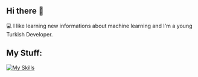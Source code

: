 ## Hi there 👋
💻 I like learning new informations about machine learning and I'm a young Turkish Developer.

## My Stuff:
[![My Skills](https://skillicons.dev/icons?i=cpp,py,linux,bash,pytorch&theme=dark)](https://skillicons.dev)


